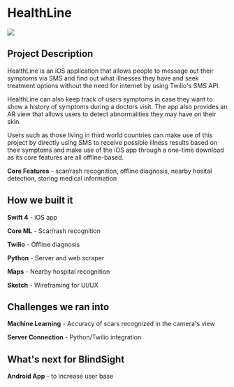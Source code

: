 # HealthLine

![](https://ibb.co/1b5djSD)

## Project Description

HealthLine is an iOS application that allows people to message out their symptoms via SMS and find out what illnesses they have and seek treatment options without the need for internet by using Twilio's SMS API.

HealthLine can also keep track of users symptoms in case they want to show a history of symptoms during a doctors visit. The app also provides an AR view that allows users to detect abnormalities they may have on their skin.

Users such as those living in third world countries can make use of this project by directly using SMS to receive possible illness results based on their symptoms and make use of the iOS app through a one-time download as its core features are all offline-based.

**Core Features** - scar/rash recognition, offline diagnosis, nearby hosital detection, storing medical information

## How we built it

**Swift 4** - iOS app

**Core ML** - Scar/rash recognition

**Twilio** - Offline diagnosis 

**Python** - Server and web scraper

**Maps** - Nearby hospital recognition

**Sketch** - Wireframing for UI/UX

## Challenges we ran into

**Machine Learning** - Accuracy of scars recognized in the camera's view

**Server Connection** - Python/Twilio integration

## What's next for BlindSight

**Android App** - to increase user base
